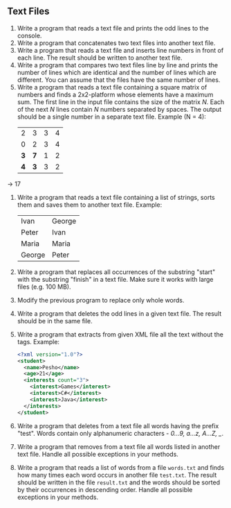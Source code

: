 ## Text Files

1. Write a program that reads a text file and prints the odd lines to the console.
1. Write a program that concatenates two text files into another text file.
1. Write a program that reads a text file and inserts line numbers in front of each line. The result should be written to another text file.
1. Write a program that compares two text files line by line and prints the number of lines which are identical and the number of lines which are different. You can assume that the files have the same number of lines.
1. Write a program that reads a text file containing a square matrix of numbers and finds a 2x2-platform whose elements have a maximum sum. The first line in the input file contains the size of the matrix *N*. Each of the next *N* lines contain *N* numbers separated by spaces. The output should be a single number in a separate text file. Example (N = 4):
    <table border=0>
        <tr>
            <td>2</td>
            <td>3</td>
            <td>3</td>
            <td>4</td>
        </tr>
        <tr>
            <td>0</td>
            <td>2</td>
            <td>3</td>
            <td>4</td>
        </tr>
        <tr>
            <td><strong>3</strong></td>
            <td><strong>7</strong></td>
            <td>1</td>
            <td>2</td>
        </tr>
        <tr>
            <td><strong>4</strong></td>
            <td><strong>3</strong></td>
            <td>3</td>
            <td>2</td>
        </tr>
    </table>
  -> 17
1. Write a program that reads a text file containing a list of strings, sorts them and saves them to another text file. Example:
    <table>
        <tr>
            <td>Ivan</td>
            <td>George</td>
        </tr>
        <tr>
            <td>Peter</td>
            <td>Ivan</td>
        </tr>
        <tr>
            <td>Maria</td>
            <td>Maria</td>
        </tr>
        <tr>
            <td>George</td>
            <td>Peter</td>
        </tr>
    </table>
1. Write a program that replaces all occurrences of the substring "start" with the substring "finish" in a text file. Make sure it works with large files (e.g. 100 MB).
1. Modify the previous program to replace only whole words.
1. Write a program that deletes the odd lines in a given text file. The result should be in the same file.
1. Write a program that extracts from given XML file all the text without the tags. Example:
    
    ```xml
    <?xml version="1.0"?>
    <student>
      <name>Pesho</name>
      <age>21</age>
      <interests count="3">
        <interest>Games</interest>
        <interest>C#</interest>
        <interest>Java</interest>
      </interests>
    </student>
    ```
1. Write a program that deletes from a text file all words having the prefix "test". Words contain only alphanumeric characters - *0...9, a...z, A...Z, _*.
1. Write a program that removes from a text file all words listed in another text file. Handle all possible exceptions in your methods.
1. Write a program that reads a list of words from a file `words.txt` and finds how many times each word occurs in another file `test.txt`. The result should be written in the file `result.txt` and the words should be sorted by their occurrences in descending order. Handle all possible exceptions in your methods.
